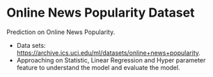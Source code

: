# Online News Popularity Dataset
Prediction on Online News Popularity.

 - Data sets: https://archive.ics.uci.edu/ml/datasets/online+news+popularity.
 - Approaching on Statistic, Linear Regression and Hyper parameter feature to understand the model and evaluate the model.

